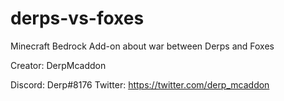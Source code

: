 # derps-vs-foxes
Minecraft Bedrock Add-on about war between Derps and Foxes

Creator: DerpMcaddon

Discord: Derp#8176
Twitter: https://twitter.com/derp_mcaddon
